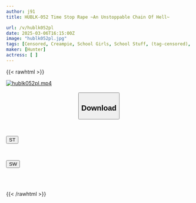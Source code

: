 ```yaml
---
author: j91
title: HUBLK-052 Time Stop Rape ~An Unstoppable Chain Of Hell~

url: /v/hublk052pl
date: 2025-03-06T16:15:00Z
image: "hublk052pl.jpg"
tags: [Censored, Creampie, School Girls, School Stuff, (tag-censored), Deep Throating	]
maker: [Hunter]
actress: [ ]
---
```



{{< rawhtml >}}

<div class="video" data-videoid="x2v2JXr7Gdhk60Y">
    <a href="javascript:;">
        <img src="/v/hublk052pl/hublk052pl.jpg" width="WIDTH" height="HEIGHT" alt="hublk052pl.mp4" loading="lazy">
    </a>
</div>

<script type="text/javascript" src="https://j91.asia/asset/on-demand-st.js"></script>

<br>
  <link rel="stylesheet" href="https://j91.asia/asset/bs5.css">
  
  <center>
  <button class="btn btn-primary" type="button" data-bs-toggle="collapse" data-bs-target=".multi-collapse" aria-expanded="false" aria-controls="multiCollapseExample1 multiCollapseExample2"><h2>Download</h2></button></center>
</p>
<div class="row">
  <div class="col">
    <div class="collapse multi-collapse" id="multiCollapseExample1">
      <div class="card card-body">
	      	      <br>
<div class="buttons">  
<p><a href="/v/hublk052pl/st.html" target="_blank"><button class="btn-hover color-3"><i class="fa fa-download"></i> ST</button></a></p></div>
    </div>
  </div>
</div>
  <div class="col">
    <div class="collapse multi-collapse" id="multiCollapseExample2">
      <div class="card card-body">
	      <br>
<div class="buttons">
<p><a href="/v/hublk052pl/sw.html" target="_blank"><button class="btn-hover color-2"><i class="fa fa-download"></i> SW</button></a></p></div>
<br><br>
      </div>
    </div>
  </div>
</div>

{{< /rawhtml >}}